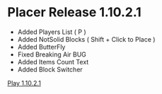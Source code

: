 # Placer Release 1.10.2.1
- Added Players List ( P )
- Added NotSolid Blocks ( Shift + Click to Place )
- Added ButterFly
- Fixed Breaking Air BUG
- Added Items Count Text
- Added Block Switcher

[Play 1.10.2.1](https://BargmyAppStore.github.io/Placer/1.10.2.1/app/index.html)

